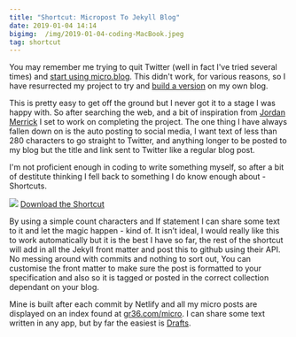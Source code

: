 ```yaml
---
title: "Shortcut: Micropost To Jekyll Blog"
date: 2019-01-04 14:14
bigimg:  /img/2019-01-04-coding-MacBook.jpeg
tag: shortcut
---
```

You may remember me trying to quit Twitter (well in fact I've tried several times) and [start using micro.blog](https://www.gr36.com/2018-05-25-you're-not-cool-enough-for-micro.blog/). This didn't work, for various reasons, so I have resurrected my project to try and [build a version](https://www.gr36.com/2018-01-20-building-a-micro-blog-on-jekyll/) on my own blog.

This is pretty easy to get off the ground but I never got it to a stage I was happy with. So after searching the web, and a bit of inspiration from [Jordan Merrick](https://www.jordanmerrick.com) I set to work on completing the project. The one thing I have always fallen down on is the auto posting to social media, I want text of less than 280 characters to go straight to Twitter, and anything longer to be posted to my blog but the title and link sent to Twitter like a regular blog post.

I'm not proficient enough in coding to write something myself, so after a bit of destitute thinking I fell back to something I do know enough about - Shortcuts. 

![](https://gr36.com/img/2019-01-04-micropost-shortcuts-screenshot.png)
[Download the Shortcut](https://gr36.com/shortcuts/files/Micropost-Jekyll.shortcut)

By using a simple count characters and If statement I can share some text to it and let the magic happen - kind of. It isn’t ideal, I would really like this to work automatically but it is the best I have so far, the rest of the shortcut will add in all the Jekyll front matter and post this to github using their API. No messing around with commits and nothing to sort out, You can customise the front matter to make sure the post is formatted to your specification and also so it is tagged or posted in the correct collection dependant on your blog. 

Mine is built after each commit by Netlify and all my micro posts are displayed on an index found at [gr36.com/micro](https://gr36.com/micro/). I can share some text written in any app, but by far the easiest is [Drafts](https://gr36.com/2018-04-29-finding-use-for-drafts/).
